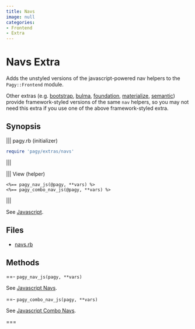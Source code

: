 ```yaml
---
title: Navs
image: null
categories:
- Frontend
- Extra
---
```

# Navs Extra

Adds the unstyled versions of the javascript-powered nav helpers to the `Pagy::Frontend` module.

Other extras (e.g. [bootstrap](bootstrap.md), [bulma](bulma.md), [foundation](foundation.md), [materialize](materialize.md), [semantic](semantic.md)) provide framework-styled versions of the same `nav` helpers, so you may not need this extra if you use one of the above framework-styled extra.

## Synopsis

||| pagy.rb (initializer)
```ruby
require 'pagy/extras/navs'
```
|||

||| View (helper)
```erb
<%== pagy_nav_js(@pagy, **vars) %>
<%== pagy_combo_nav_js(@pagy, **vars) %>
```
|||

See [Javascript](/docs/api/javascript.md).

## Files

- [navs.rb](https://github.com/ddnexus/pagy/blob/master/lib/pagy/extras/navs.rb)

## Methods

==- `pagy_nav_js(pagy, **vars)`

See [Javascript Navs](/docs/api/javascript/navs.md).

==- `pagy_combo_nav_js(pagy, **vars)`

See [Javascript Combo Navs](/docs/api/javascript/combo-navs.md).

===

